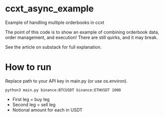 # ccxt_async_example
Example of handling multiple orderbooks in ccxt

The point of this code is to show an example of combining orderbook data, order management, and execution! There are still quirks, and it may break.

See the article on substack for full explanation.

# How to run

Replace path to your API key in main.py (or use os.environ).

`python3 main.py binance:BTCUSDT binance:ETHUSDT 1000`

- First leg = buy leg
- Second leg = sell leg
- Notional amount for each in USDT
